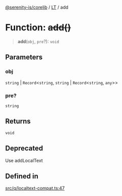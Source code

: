 [@serenity-is/corelib](../../../README.md) / [LT](../README.md) / add

# Function: ~~add()~~

> **add**(`obj`, `pre`?): `void`

## Parameters

### obj

`string` | `Record`\<`string`, `string` \| `Record`\<`string`, `any`\>\>

### pre?

`string`

## Returns

`void`

## Deprecated

Use addLocalText

## Defined in

[src/q/localtext-compat.ts:47](https://github.com/serenity-is/serenity/blob/master/packages/corelib/src/q/localtext-compat.ts#L47)
